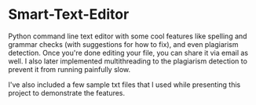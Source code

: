 # Smart-Text-Editor
Python command line text editor with some cool features like spelling and grammar checks (with suggestions for how to fix), and even plagiarism detection. Once you're done editing your file, you can share it via email as well. I also later implemented multithreading to the plagiarism detection to prevent it from running painfully slow.

I've also included a few sample txt files that I used while presenting this project to demonstrate the features.
